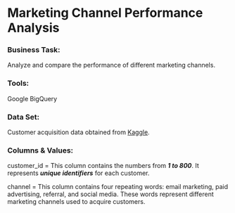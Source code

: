 # Marketing Channel Performance Analysis

### Business Task:
Analyze and compare the performance of different marketing channels.

### Tools:
Google BigQuery

### Data Set:
Customer acquisition data obtained from [Kaggle](https://www.kaggle.com/datasets/bhanupratapbiswas/customer-lifetime-value-analytics-case-study).

### Columns & Values:
customer_id = This column contains the numbers from ***1 to 800***. It represents ***unique identifiers*** for each customer.

channel = This column contains four repeating words: email marketing, paid advertising, referral, and social media. These words represent different marketing channels used to acquire customers.
